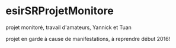 # esirSRProjetMonitore
projet monitoré, travail d'amateurs, Yannick et Tuan

projet en garde à cause de manifestations, à reprendre début 2016!
